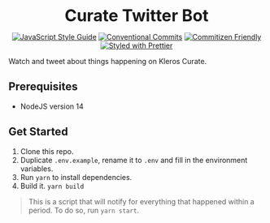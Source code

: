 <p align="center">
  <b style="font-size: 32px;">Curate Twitter Bot </b>
</p>

<p align="center">
  <a href="https://standardjs.com"><img src="https://img.shields.io/badge/code_style-standard-brightgreen.svg" alt="JavaScript Style Guide"></a>
  <a href="https://conventionalcommits.org"><img src="https://img.shields.io/badge/Conventional%20Commits-1.0.0-yellow.svg" alt="Conventional Commits"></a>
  <a href="http://commitizen.github.io/cz-cli/"><img src="https://img.shields.io/badge/commitizen-friendly-brightgreen.svg" alt="Commitizen Friendly"></a>
  <a href="https://github.com/prettier/prettier"><img src="https://img.shields.io/badge/styled_with-prettier-ff69b4.svg" alt="Styled with Prettier"></a>
</p>

Watch and tweet about things happening on Kleros Curate.

## Prerequisites

- NodeJS version 14

## Get Started

1.  Clone this repo.
2.  Duplicate `.env.example`, rename it to `.env` and fill in the environment variables.
3.  Run `yarn` to install dependencies.
4.  Build it. `yarn build`

> This is a script that will notify for everything that happened within a period. To do so, run `yarn start`.
